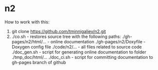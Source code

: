 # n2

How to work with this:
1) git clone https://github.com/tminnigaliev/n2.git
2) ./co.sh  - restores source tree with the following paths:
  ./gh-pages/n2/html/...    - online documentation
  ./gh-pages/n2/Doxyfile    - Doxygen config file
  ./code/n2/...             - all files related to source code
  ./doc_gen.sh              - script for generating online documentation to folder ./tmp_doc/html/...
  ./doc_ci.sh               - script for committing documentation to gh-pages branch of github
